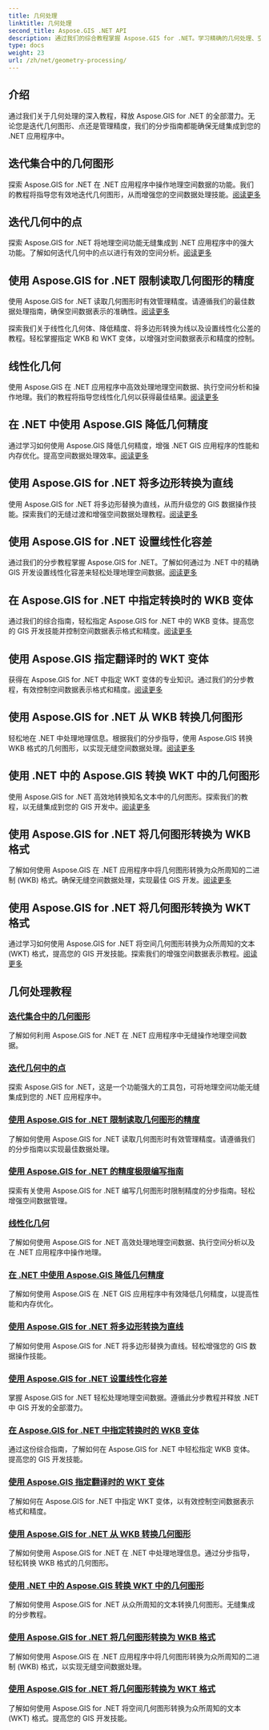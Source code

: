 ```yaml
---
title: 几何处理
linktitle: 几何处理
second_title: Aspose.GIS .NET API
description: 通过我们的综合教程掌握 Aspose.GIS for .NET。学习精确的几何处理、空间分析和数据操作，以实现最佳的 GIS 开发。
type: docs
weight: 23
url: /zh/net/geometry-processing/
---
```

## 介绍

通过我们关于几何处理的深入教程，释放 Aspose.GIS for .NET 的全部潜力。无论您是迭代几何图形、点还是管理精度，我们的分步指南都能确保无缝集成到您的 .NET 应用程序中。

## 迭代集合中的几何图形
探索 Aspose.GIS for .NET 在 .NET 应用程序中操作地理空间数据的功能。我们的教程将指导您有效地迭代几何图形，从而增强您的空间数据处理技能。[阅读更多](./iterate-over-geometries-in-collection/)

## 迭代几何中的点
探索 Aspose.GIS for .NET 将地理空间功能无缝集成到 .NET 应用程序中的强大功能。了解如何迭代几何中的点以进行有效的空间分析。[阅读更多](./iterate-over-points-in-geometry/)

## 使用 Aspose.GIS for .NET 限制读取几何图形的精度
使用 Aspose.GIS for .NET 读取几何图形时有效管理精度。请遵循我们的最佳数据处理指南，确保空间数据表示的准确性。[阅读更多](./limit-precision-reading-geometries/)

探索我们关于线性化几何体、降低精度、将多边形转换为线以及设置线性化公差的教程。轻松掌握指定 WKB 和 WKT 变体，以增强对空间数据表示和精度的控制。

## 线性化几何
使用 Aspose.GIS 在 .NET 应用程序中高效处理地理空间数据、执行空间分析和操作地理。我们的教程将指导您线性化几何以获得最佳结果。[阅读更多](./linearize-geometry/)

## 在 .NET 中使用 Aspose.GIS 降低几何精度
通过学习如何使用 Aspose.GIS 降低几何精度，增强 .NET GIS 应用程序的性能和内存优化。提高空间数据处理效率。[阅读更多](./reduce-geometry-precision/)

## 使用 Aspose.GIS for .NET 将多边形转换为直线
使用 Aspose.GIS for .NET 将多边形替换为直线，从而升级您的 GIS 数据操作技能。探索我们的无缝过渡和增强空间数据处理教程。[阅读更多](./replace-polygons-with-lines/)

## 使用 Aspose.GIS for .NET 设置线性化容差
通过我们的分步教程掌握 Aspose.GIS for .NET。了解如何通过为 .NET 中的精确 GIS 开发设置线性化容差来轻松处理地理空间数据。[阅读更多](./set-linearization-tolerance/)

## 在 Aspose.GIS for .NET 中指定转换时的 WKB 变体
通过我们的综合指南，轻松指定 Aspose.GIS for .NET 中的 WKB 变体。提高您的 GIS 开发技能并控制空间数据表示格式和精度。[阅读更多](./specify-wkb-variant-on-translation/)

## 使用 Aspose.GIS 指定翻译时的 WKT 变体
获得在 Aspose.GIS for .NET 中指定 WKT 变体的专业知识。通过我们的分步教程，有效控制空间数据表示格式和精度。[阅读更多](./specify-wkt-variant-on-translation/)

## 使用 Aspose.GIS for .NET 从 WKB 转换几何图形
轻松地在 .NET 中处理地理信息。根据我们的分步指导，使用 Aspose.GIS 转换 WKB 格式的几何图形，以实现无缝空间数据处理。[阅读更多](./translate-geometry-from-wkb/)

## 使用 .NET 中的 Aspose.GIS 转换 WKT 中的几何图形
使用 Aspose.GIS for .NET 高效地转换知名文本中的几何图形。探索我们的教程，以无缝集成到您的 GIS 开发中。[阅读更多](./translate-geometry-from-wkt/)

## 使用 Aspose.GIS for .NET 将几何图形转换为 WKB 格式
了解如何使用 Aspose.GIS 在 .NET 应用程序中将几何图形转换为众所周知的二进制 (WKB) 格式。确保无缝空间数据处理，实现最佳 GIS 开发。[阅读更多](./translate-geometry-to-wkb/)

## 使用 Aspose.GIS for .NET 将几何图形转换为 WKT 格式
通过学习如何使用 Aspose.GIS for .NET 将空间几何图形转换为众所周知的文本 (WKT) 格式，提高您的 GIS 开发技能。探索我们的增强空间数据表示教程。[阅读更多](./translate-geometry-to-wkt/)

## 几何处理教程
### [迭代集合中的几何图形](./iterate-over-geometries-in-collection/)
了解如何利用 Aspose.GIS for .NET 在 .NET 应用程序中无缝操作地理空间数据。
### [迭代几何中的点](./iterate-over-points-in-geometry/)
探索 Aspose.GIS for .NET，这是一个功能强大的工具包，可将地理空间功能无缝集成到您的 .NET 应用程序中。
### [使用 Aspose.GIS for .NET 限制读取几何图形的精度](./limit-precision-reading-geometries/)
了解如何使用 Aspose.GIS for .NET 读取几何图形时有效管理精度。请遵循我们的分步指南以实现最佳数据处理。
### [使用 Aspose.GIS for .NET 的精度极限编写指南](./limit-precision-writing-geometries/)
探索有关使用 Aspose.GIS for .NET 编写几何图形时限制精度的分步指南。轻松增强空间数据管理。
### [线性化几何](./linearize-geometry/)
了解如何使用 Aspose.GIS for .NET 高效处理地理空间数据、执行空间分析以及在 .NET 应用程序中操作地理。
### [在 .NET 中使用 Aspose.GIS 降低几何精度](./reduce-geometry-precision/)
了解如何使用 Aspose.GIS 在 .NET GIS 应用程序中有效降低几何精度，以提高性能和内存优化。
### [使用 Aspose.GIS for .NET 将多边形转换为直线](./replace-polygons-with-lines/)
了解如何使用 Aspose.GIS for .NET 将多边形替换为直线。轻松增强您的 GIS 数据操作技能。
### [使用 Aspose.GIS for .NET 设置线性化容差](./set-linearization-tolerance/)
掌握 Aspose.GIS for .NET 轻松处理地理空间数据。遵循此分步教程并释放 .NET 中 GIS 开发的全部潜力。
### [在 Aspose.GIS for .NET 中指定转换时的 WKB 变体](./specify-wkb-variant-on-translation/)
通过这份综合指南，了解如何在 Aspose.GIS for .NET 中轻松指定 WKB 变体。提高您的 GIS 开发技能。
### [使用 Aspose.GIS 指定翻译时的 WKT 变体](./specify-wkt-variant-on-translation/)
了解如何在 Aspose.GIS for .NET 中指定 WKT 变体，以有效控制空间数据表示格式和精度。
### [使用 Aspose.GIS for .NET 从 WKB 转换几何图形](./translate-geometry-from-wkb/)
了解如何使用 Aspose.GIS for .NET 在 .NET 中处理地理信息。通过分步指导，轻松转换 WKB 格式的几何图形。
### [使用 .NET 中的 Aspose.GIS 转换 WKT 中的几何图形](./translate-geometry-from-wkt/)
了解如何使用 Aspose.GIS for .NET 从众所周知的文本转换几何图形。无缝集成的分步教程。
### [使用 Aspose.GIS for .NET 将几何图形转换为 WKB 格式](./translate-geometry-to-wkb/)
了解如何使用 Aspose.GIS 在 .NET 应用程序中将几何图形转换为众所周知的二进制 (WKB) 格式，以实现无缝空间数据处理。
### [使用 Aspose.GIS for .NET 将几何图形转换为 WKT 格式](./translate-geometry-to-wkt/)
了解如何使用 Aspose.GIS for .NET 将空间几何图形转换为众所周知的文本 (WKT) 格式。提高您的 GIS 开发技能。
